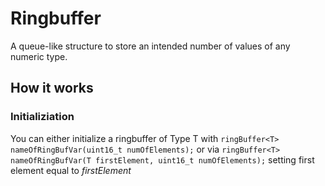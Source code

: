 # Ringbuffer

A queue-like structure to store an intended number of values of any numeric type.

## How it works

### Initializiation
You can either initialize a ringbuffer of Type T with `ringBuffer<T> nameOfRingBufVar(uint16_t numOfElements);` or
via `ringBuffer<T> nameOfRingBufVar(T firstElement, uint16_t numOfElements);` setting first element equal to *firstElement*

